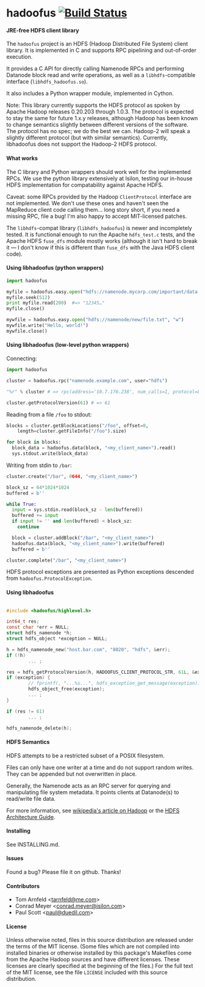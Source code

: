hadoofus [![Build Status](https://travis-ci.org/cemeyer/hadoofus.png?branch=master)](https://travis-ci.org/cemeyer/hadoofus)
==============

#### JRE-free HDFS client library

The `hadoofus` project is an HDFS (Hadoop Distributed File System) client
library. It is implemented in C and supports RPC pipelining and out-of-order
execution.

It provides a C API for directly calling Namenode RPCs and performing Datanode
block read and write operations, as well as a `libhdfs`-compatible interface
(`libhdfs_hadoofus.so`).

It also includes a Python wrapper module, implemented in Cython.

Note: This library currently supports the HDFS protocol as spoken by Apache
Hadoop releases 0.20.203 through 1.0.3. The protocol is expected to stay the
same for future 1.x.y releases, although Hadoop has been known to change
semantics slightly between different versions of the software. The protocol has
no spec; we do the best we can. Hadoop-2 will speak a slightly different
protocol (but with similar semantics). Currently, libhadoofus does not support
the Hadoop-2 HDFS protocol.

#### What works

The C library and Python wrappers should work well for the implemented RPCs. We
use the python library extensively at Isilon, testing our in-house HDFS
implementation for compatability against Apache HDFS.

Caveat: some RPCs provided by the Hadoop `ClientProtocol` interface are not
implemented. We don't use these ones and haven't seen the MapReduce client code
calling them... long story short, if you need a missing RPC, file a bug! I'm
also happy to accept MIT-licensed patches.

The `libhdfs`-compat library (`libhdfs_hadoofus`) is newer and incompletely
tested. It is functional enough to run the Apache `hdfs_test.c` tests, and
the Apache HDFS `fuse_dfs` module mostly works (although it isn't hard to break
it — I don't know if this is different than `fuse_dfs` with the Java HDFS
client code).

#### Using libhadoofus (python wrappers)

```py
import hadoofus

myfile = hadoofus.easy.open("hdfs://namenode.mycorp.com/important/data.txt")
myfile.seek(512)
print myfile.read(200)  #=> "12345…"
myfile.close()

mywfile = hadoofus.easy.open("hdfs://namenode/new/file.txt", "w")
mywfile.write("Hello, world!")
mywfile.close()
```

#### Using libhadoofus (low-level python wrappers)

Connecting:

```py
import hadoofus

cluster = hadoofus.rpc("namenode.example.com", user="hdfs")

"%r" % cluster # => rpc(address='10.7.176.238', num_calls=1, protocol=80, user='hdfs')

cluster.getProtocolVersion(61) # => 61
```

Reading from a file `/foo` to stdout:

```py
blocks = cluster.getBlockLocations("/foo", offset=0,
    length=cluster.getFileInfo("/foo").size)

for block in blocks:
  block_data = hadoofus.data(block, "<my_client_name>").read()
  sys.stdout.write(block_data)
```

Writing from stdin to `/bar`:

```py
cluster.create("/bar", 0644, "<my_client_name>")

block_sz = 64*1024*1024
buffered = b''

while True:
  input = sys.stdin.read(block_sz - len(buffered))
  buffered += input
  if input != '' and len(buffered) < block_sz:
    continue

  block = cluster.addBlock("/bar", "<my_client_name>")
  hadoofus.data(block, "<my_client_name>").write(buffered)
  buffered = b''

cluster.complete("/bar", "<my_client_name>")
```

HDFS protocol exceptions are presented as Python exceptions descended from
`hadoofus.ProtocolException`.

#### Using libhadoofus

```c

#include <hadoofus/highlevel.h>

int64_t res;
const char *err = NULL;
struct hdfs_namenode *h;
struct hdfs_object *exception = NULL;

h = hdfs_namenode_new("host.bar.com", "8020", "hdfs", &err);
if (!h)
        ... ;

res = hdfs_getProtocolVersion(h, HADOOFUS_CLIENT_PROTOCOL_STR, 61L, &exception);
if (exception) {
        // fprintf(, "...%s...", hdfs_exception_get_message(exception));
        hdfs_object_free(exception);
        ... ;
}

if (res != 61)
        ... ;

hdfs_namenode_delete(h);
```

#### HDFS Semantics

HDFS attempts to be a restricted subset of a POSIX filesystem.

Files can only have one writer at a time and do not support random writes. They
can be appended but not overwritten in place.

Generally, the Namenode acts as an RPC server for querying and manipulating
file system metadata. It points clients at Datanode(s) to read/write file data.

For more information, see [wikipedia's article on Hadoop][0] or the
[HDFS Architecture Guide][1].

[0]: https://en.wikipedia.org/wiki/Apache_Hadoop#Hadoop_Distributed_File_System "Hadoop Distributed File System"
[1]: https://hadoop.apache.org/common/docs/r1.0.0/hdfs_design.html

#### Installing

See INSTALLING.md.

#### Issues

Found a bug? Please file it on github. Thanks!

#### Contributors

* Tom Arnfeld &lt;tarnfeld@me.com&gt;
* Conrad Meyer &lt;conrad.meyer@isilon.com&gt;
* Paul Scott &lt;paul@duedil.com&gt;

#### License

Unless otherwise noted, files in this source distribution are released under
the terms of the MIT license. (Some files which are not compiled into installed
binaries or otherwise installed by this package's Makefiles come from the
Apache Hadoop sources and have different licenses. These licenses are clearly
specified at the beginning of the files.) For the full text of the MIT license,
see the file `LICENSE` included with this source distribution.
